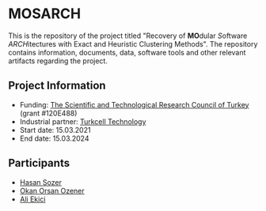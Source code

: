 # MOSARCH

This is the repository of the project titled "Recovery of **MO**dular *S*oftware *ARCH*itectures with Exact and Heuristic Clustering Methods". The repository contains information, documents, data, software tools and other relevant artifacts regarding the project.

## Project Information
- Funding: [The Scientific and Technological Research Council of Turkey](https://tubitak.gov.tr/en) (grant #120E488)
- Industrial partner: [Turkcell Technology](http://www.turkcellteknoloji.com.tr/language/en/)
- Start date: 15.03.2021
- End date: 15.03.2024

## Participants
- [Hasan Sozer](https://faculty.ozyegin.edu.tr/hsozer/)
- [Okan Orsan Ozener](https://faculty.ozyegin.edu.tr/orsano/)
- [Ali Ekici](https://faculty.ozyegin.edu.tr/aliekici/)

